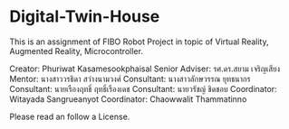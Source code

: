 # Digital-Twin-House
This is an assignment of FIBO Robot Project in topic of Virtual Reality, Augmented Reality, Microcontroller.

Creator: Phuriwat Kasamesookphaisal
Senior Adviser: รศ.ดร.สยาม เจริญเสียง
Mentor: นางสาววรธิดา สว่างนามวงศ์
Consultant: นางสาวลักษวรรณ ยุทธนากร
Consultant: นายเรืองฤทธิ์ ฤทธิ์เรืองเดช
Consultant: นายวรัชญ์ ชิดชอบ
Coordinator: Witayada Sangrueanyot
Coordinator: Chaowwalit Thammatinno

Please read an follow a License.
